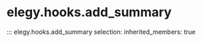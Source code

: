 
# elegy.hooks.add_summary

::: elegy.hooks.add_summary
    selection:
        inherited_members: true